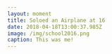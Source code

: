 ```yaml
---
layout: moment
title: Soloed an Airplane at 16
date: 2018-04-18T13:00:37.985Z
image: /img/school2016.png
caption: This was me!
---
```



